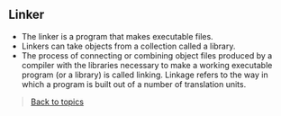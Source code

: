 ## Linker
- The linker is a program that makes executable files. 
- Linkers can take objects from a collection called a library.
- The process of connecting or combining object files produced by a compiler with the libraries necessary to make a working executable program (or a library) is called linking. Linkage refers to the way in which a program is built out of a number of translation units. 
> [Back to topics](contents.md)